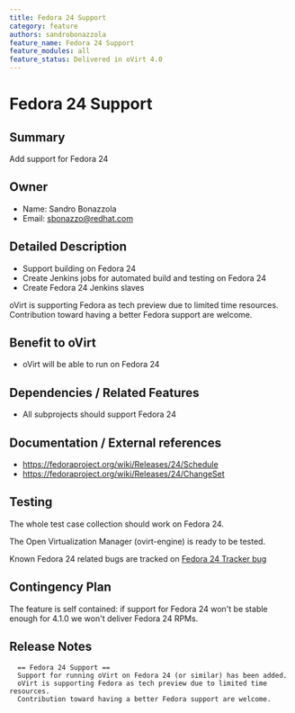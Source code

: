 ```yaml
---
title: Fedora 24 Support
category: feature
authors: sandrobonazzola
feature_name: Fedora 24 Support
feature_modules: all
feature_status: Delivered in oVirt 4.0
---
```


# Fedora 24 Support

## Summary

Add support for Fedora 24

## Owner

*   Name: Sandro Bonazzola
*   Email: <sbonazzo@redhat.com>

## Detailed Description

*   Support building on Fedora 24
*   Create Jenkins jobs for automated build and testing on Fedora 24
*   Create Fedora 24 Jenkins slaves

oVirt is supporting Fedora as tech preview due to limited time resources.
Contribution toward having a better Fedora support are welcome.

## Benefit to oVirt

*   oVirt will be able to run on Fedora 24

## Dependencies / Related Features

*   All subprojects should support Fedora 24

## Documentation / External references

*   <https://fedoraproject.org/wiki/Releases/24/Schedule>
*   <https://fedoraproject.org/wiki/Releases/24/ChangeSet>

## Testing

The whole test case collection should work on Fedora 24.

The Open Virtualization Manager (ovirt-engine) is ready to be tested.

Known Fedora 24 related bugs are tracked on [Fedora 24 Tracker bug](https://bugzilla.redhat.com/show_bug.cgi?id=1355626)

## Contingency Plan

The feature is self contained: if support for Fedora 24 won't be stable enough for 4.1.0 we won't deliver Fedora 24 RPMs.

## Release Notes

      == Fedora 24 Support ==
      Support for running oVirt on Fedora 24 (or similar) has been added.
      oVirt is supporting Fedora as tech preview due to limited time resources.
      Contribution toward having a better Fedora support are welcome.

